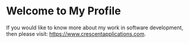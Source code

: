 # Welcome to My Profile

If you would like to know more about my work in software development, then please visit: https://www.crescentapplications.com.
